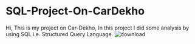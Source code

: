 # SQL-Project-On-CarDekho
Hi, This is my project on Car-Dekho, In this project I did some analysis by using SQL i.e. Structured Query Language.
![download](https://github.com/Rahul16121992/SQL-Project-On-CarDekho/assets/103987446/4d72037b-0bed-463e-aef7-a004419adfde)
